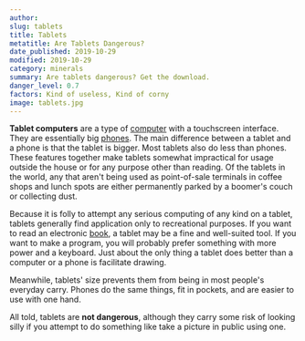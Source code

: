 ```yaml
---
author:
slug: tablets
title: Tablets
metatitle: Are Tablets Dangerous?
date_published: 2019-10-29
modified: 2019-10-29
category: minerals
summary: Are tablets dangerous? Get the download.
danger_level: 0.7
factors: Kind of useless, Kind of corny
image: tablets.jpg
---
```


**Tablet computers** are a type of [computer](/minerals/computers) with a touchscreen interface. They are essentially big [phones](/minerals/phones). The main difference between a tablet and a phone is that the tablet is bigger. Most tablets also do less than phones. These features together make tablets somewhat impractical for usage outside the house or for any purpose other than reading. Of the tablets in the world, any that aren't being used as point-of-sale terminals in coffee shops and lunch spots are either permanently parked by a boomer's couch or collecting dust.

Because it is folly to attempt any serious computing of any kind on a tablet, tablets generally find application only to recreational purposes. If you want to read an electronic [book](/ideas/books), a tablet may be a fine and well-suited tool. If you want to make a program, you will probably prefer something with more power and a keyboard. Just about the only thing a tablet does better than a computer or a phone is facilitate drawing.

Meanwhile, tablets' size prevents them from being in most people's everyday carry. Phones do the same things, fit in pockets, and are easier to use with one hand. 

All told, tablets are **not dangerous**, although they carry some risk of looking silly if you attempt to do something like take a picture in public using one.
